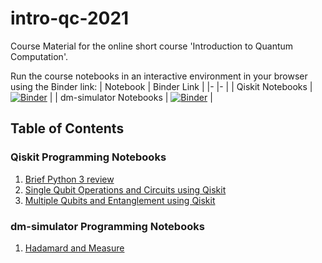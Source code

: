 # intro-qc-2021
Course Material for the online short course 'Introduction to Quantum Computation'.

Run the course notebooks in an interactive environment in your browser using the Binder link:
| Notebook 	| Binder Link 	|
|-	|-	|
| Qiskit Notebooks 	| [![Binder](https://mybinder.org/badge_logo.svg)](https://mybinder.org/v2/gh/deadbeatfour/qc_env/main?urlpath=git-pull%3Frepo%3Dhttps%253A%252F%252Fgithub.com%252Fdeadbeatfour%252Fintro-qc-2021%26urlpath%3Dlab%252Ftree%252Fintro-qc-2021%252F%26branch%3Dmain) 	|
| dm-simulator Notebooks 	| [![Binder](https://mybinder.org/badge_logo.svg)](https://mybinder.org/v2/gh/deadbeatfour/qiskit-aakash/master?urlpath=git-pull%3Frepo%3Dhttps%253A%252F%252Fgithub.com%252Fdeadbeatfour%252Fintro-qc-2021%26urlpath%3Dlab%252Ftree%252Fintro-qc-2021%252Fnotebooks%252Fdm-simulator-notebooks%26branch%3Dmain) 	|

## Table of Contents

### Qiskit Programming Notebooks
1. [Brief Python 3 review](notebooks/intro_python.ipynb)
2. [Single Qubit Operations and Circuits using Qiskit](notebooks/single_qubit.ipynb)
3. [Multiple Qubits and Entanglement using Qiskit](notebooks/multi_qubit.ipynb)

### dm-simulator Programming Notebooks
1. [Hadamard and Measure](notebooks/dm-simulator-notebooks/hadamard.ipynb)
